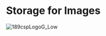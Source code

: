 # Storage for Images

![189cspLogoG_Low](https://user-images.githubusercontent.com/82991994/148472628-b8f65869-392e-4844-8be1-4e37488efd89.png)
